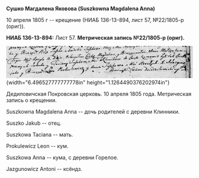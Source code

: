**Сушко Магдалена Яковова (Suszkowna Magdalena Anna)**

10 апреля 1805 г -- крещение (НИАБ 136-13-894, лист 57, №22/1805-р
(ориг)).

**НИАБ 136-13-894:** Лист 57. **Метрическая запись №22/1805-р (ориг).**

![](./media/7c1fd554909645f03aecf350dde9f4fdc3ce7bd4.png){width="6.496527777777778in"
height="1.1264490376202974in"}

Дедиловичская Покровская церковь. 10 апреля 1805 года. Метрическая
запись о крещении.

Suszkowna Magdalena Anna -- дочь родителей с деревни Клинники.

Suszko Jakub -- отец.

Suszkowa Taciana -- мать.

Prokulewicz Leon -- кум.

Suszkowa Anna -- кума, с деревни Горелое.

Jazgunowicz Antoni -- ксёндз.

